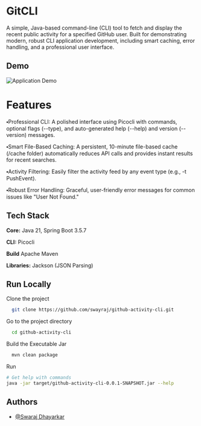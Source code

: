 
# GitCLI

A simple, Java-based command-line (CLI) tool to fetch and display the recent public activity for a specified GitHub user. Built for demonstrating modern, robust CLI application development, including smart caching, error handling, and a professional user interface.


## Demo

![Application Demo](demo_gif_cli.gif)


# Features

⬩Professional CLI: A polished interface using Picocli with commands, optional flags (--type), and auto-generated help (--help) and version (--version) messages.

⬩Smart File-Based Caching: A persistent, 10-minute file-based cache (/cache folder) automatically reduces API calls and provides instant results for recent searches.

⬩Activity Filtering: Easily filter the activity feed by any event type (e.g., -t PushEvent).

⬩Robust Error Handling: Graceful, user-friendly error messages for common issues like "User Not Found."

## Tech Stack

**Core:** Java 21, Spring Boot 3.5.7

**CLI:** Picocli

**Build** Apache Maven

**Libraries:**  Jackson (JSON Parsing)
## Run Locally

Clone the project

```bash
  git clone https://github.com/swayraj/github-activity-cli.git
```

Go to the project directory

```bash
  cd github-activity-cli
```

Build the Executable Jar

```bash
  mvn clean package
```

Run 

```bash
# Get help with commands
java -jar target/github-activity-cli-0.0.1-SNAPSHOT.jar --help
```


## Authors

- [@Swaraj Dhayarkar](https://github.com/swayraj)

